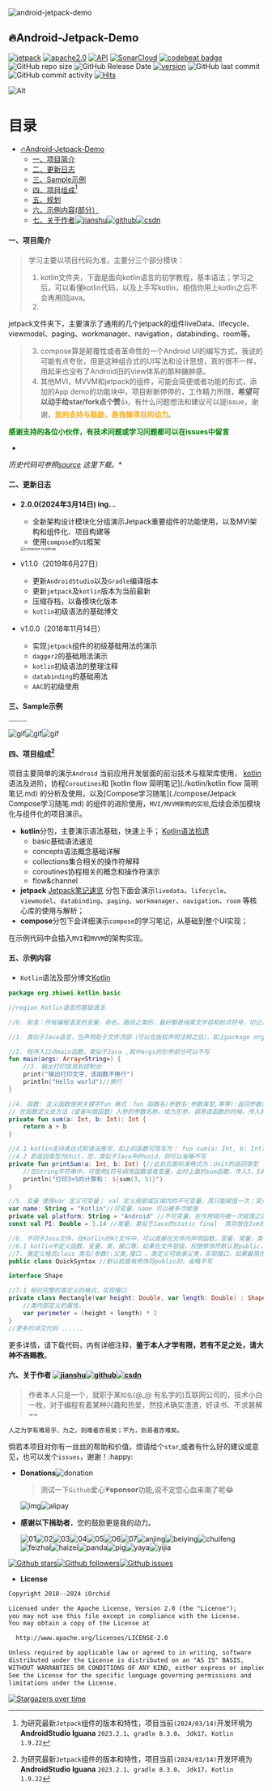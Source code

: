 ![android-jetpack-demo](https://developer.android.google.cn/images/hero-illustrations/android-jetpack-hero.svg)

## 🔥Android-Jetpack-Demo

[![jetpack](https://img.shields.io/badge/iOrchid-Jetpack-brightgreen.svg)](https://developer.android.com/jetpack/) [![apache2.0](https://img.shields.io/badge/license-apache2.0-brightgreen.svg)](./LICENSE)
[![API](https://img.shields.io/badge/API-24%2B-brightgreen.svg?style=flat)](https://android-arsenal.com/api?level=24) [![SonarCloud](https://sonarcloud.io/api/project_badges/measure?project=iOrchid_android-jetpack-demo&metric=alert_status)](https://sonarcloud.io/dashboard?id=iOrchid_android-jetpack-demo) [![codebeat badge](https://codebeat.co/badges/cf8fdfb4-2716-4494-9a72-b1727a8d5805)](https://codebeat.co/projects/github-com-iOrchid-android-jetpack-demo-master) ![GitHub repo size](https://img.shields.io/github/repo-size/iOrchid/android-jetpack-demo.svg?style=flat-square) ![GitHub Release Date](https://img.shields.io/github/release-date/iOrchid/android-jetpack-demo.svg?color=orange&style=flat-square) [![version](https://img.shields.io/github/release/iOrchid/android-jetpack-demo.svg)](https://github.com/iOrchid/android-jetpack-demo/releases) ![GitHub last commit](https://img.shields.io/github/last-commit/iOrchid/android-jetpack-demo.svg?style=flat-square) ![GitHub commit activity](https://img.shields.io/github/commit-activity/m/iOrchid/android-jetpack-demo.svg?style=flat-square) [![Hits](https://hits.seeyoufarm.com/api/count/incr/badge.svg?url=https%3A%2F%2Fgithub.com%2FiOrchid%2Fandroid-jetpack-demo&count_bg=%2379C83D&title_bg=%23555555&icon=&icon_color=%23E7E7E7&title=hits&edge_flat=false)](https://hits.seeyoufarm.com)

![Alt](https://repobeats.axiom.co/api/embed/c5eaf3c2f1e3cdb7a5545393195f6b26014cd91d.svg "Repobeats analytics image")



目录
=================

* [<g-emoji class="g-emoji" alias="fire" fallback-src="https://github.githubassets.com/images/icons/emoji/unicode/1f525.png">🔥</g-emoji>Android-Jetpack-Demo]()
  * [一、项目简介]()
  * [二、更新日志]()
  * [三、Sample示例]()
  * [四、项目组成[^1]]()
  * [五、规划]()
  * [六、示例内容(部分）]()
  * [七、关于作者]()[![jianshu](./docs/images/jianshu.svg)](https://www.jianshu.com/u/72294e6848c0)[![github](./docs/images/github.svg)](https://github.com/iOrchid)[![csdn](./docs/images/csdn.svg)](https://blog.csdn.net/zhiwei9001)

####  一、项目简介

> 学习主要以项目代码为准，主要分三个部分模块：
>
> 1. kotlin文件夹，下面是面向kotlin语言的初学教程，基本语法；学习之后，可以看懂kotlin代码，以及上手写kotlin，相信你用上kotlin之后不会再用回java。
>2.
jetpack文件夹下，主要演示了通用的几个jetpack的组件liveData、lifecycle、viewmodel、paging、workmanager、navigation，databinding、room等。
> 3. compose算是颠覆性或者革命性的一个Android UI的编写方式，我说的可能有点夸张，但是这种组合式的UI写法和设计思想，真的很不一样，用起来也没有了Android旧的view体系的那种臃肿感。
> 4. 其他MVI，MVVM和jetpack的组件，可能会简便或者功能的形式，添加的App demo的功能块中。项目断断停停的，工作精力所限，**希望可以动手给star/fork点个赞**👍，有什么问题想法和建议可以提issue，谢谢，<font color="orange">**您的支持与鼓励，是我做项目的动力**</font>。

<font color="green">**感谢支持的各位小伙伴，有技术问题或学习问题都可以在issues中留言**</font>

*
*历史代码可参照[source](https://github.com/iOrchid/android-jetpack-demo/releases/tag/v2.0.0-alpha01)
这里下载。**

#### 二、更新日志

- **2.0.0(2024年3月14日) ing…**
  
  - 全新架构设计模块化分组演示Jetpack重要组件的功能使用，以及MVI架构和组件化、项目构建等
  - 使用`compose`的`UI`框架
  
  <img src="https://developer.android.google.cn/images/jetpack/compose/compose-roadmap.svg" alt="compose roadmap" style="zoom:50%;" />
  
- v1.1.0（2019年6月27日）
  - 更新`AndroidStudio`以及`Gradle`编译版本
  - 更新`jetpack`及`kotlin`版本为当前最新
  - 压缩存档，以备模块化版本
  - `kotlin`初级语法的基础博文
  
- v1.0.0（2018年11月14日）
  - 实现`jetpack`组件的初级基础用法的演示
  - `dagger2`的基础用法演示
  - `kotlin`初级语法的整理注释
  - `databinding`的基础用法
  - `AAC`的初级使用

#### 三、Sample示例

<img src="./docs/show/main.webp" alt="main" style="zoom:15%;" /><img src="./docs/show/jetpack.webp" alt="jetpack" style="zoom:15%;" /><img src="./docs/show/kotlin.webp" alt="kotlin" style="zoom:15%;" /><img src="./docs/show/compose.webp" alt="compose" style="zoom:15%;" />

![gif](./docs/show/gif01.gif)![gif](./docs/show/gif02.gif)![gif](./docs/show/gif03.gif)

#### 四、项目组成[^1]

项目主要简单的演示`Android`
当前应用开发层面的前沿技术与框架库使用， [kotlin](./kotlin/Kotlin语法拾遗.md)
语法及进阶，协程`Coroutines`和 [kotlin flow 简明笔记](./kotlin/kotlin flow 简明笔记.md)
的分析及使用，以及[Compose学习随笔](./compose/Jetpack Compose学习随笔.md)
的组件的进阶使用，`MVI/MVVM架构的实现`,后续会添加模块化与组件化的项目演示。

- **kotlin**分包，主要演示语法基础，快速上手； [Kotlin语法拾遗](./kotlin/Kotlin语法拾遗.md)
  - basic基础语法速览
  - concepts语法概念基础详解
  - collections集合相关的操作符解释
  - coroutines协程相关的概念和操作符演示
  - flow&channel
- **jetpack** [Jetpack笔记速览](./jetpack/jetpack笔记速览.md)
  分包下面会演示`livedata`、`lifecycle`、`viewmodel`、`databinding`、`paging`、`workmanager`、`navigation`、`room`
  等核心库的使用与解析；
- **compose**分包下会详细演示`compose`的学习笔记，从基础到整个UI实现；

在示例代码中会插入`MVI`和`MVVM`的架构实现。

#### 五、示例内容

- `Kotlin`语法及部分博文[Kotlin](https://www.jianshu.com/p/bdbe2ab6e9b2)

```kotlin
package org.zhiwei.kotlin.basic

//region Kotlin语言的基础语法

//0. 前言：所有编程语言的变量，命名，路径之类的，最好都是纯英文字母和标点符号，切记，可避免日后编程输入的一些问题

//1. 类似于Java语言，包声明处于文件顶部（可以在版权声明注释之后），如上package org.zhiwei.kotlin.basic 的包名；一般用唯一域名倒置方式区分；

//2. 程序入口点main函数，类似于Java ,其中args的形参部分可以不写
fun main(args: Array<String>) {
    //3. 输出打印信息到控制台
    print("输出打印文字，该函数不换行")
    println("Hello world")//换行
}

//4. 函数: 定义函数使用关键字fun 格式：fun 函数名(参数名:参数类型,等等):返回参数类型{ .... return xxx } ;
// 在函数定义处方法（或者叫做函数）入参的参数名称，成为形参，调用该函数的时候，传入的参数具体，叫做实参。
private fun sum(a: Int, b: Int): Int {
    return a + b
}

//4.1 kotlin支持表达式和语法推导，如上的函数可简写为： fun sum(a: Int, b: Int) = a + b
//4.2 若返回类型为Unit，空，类似于Java中的void，则可以省略不写
private fun printSum(a: Int, b: Int) {//此处后面标准格式为：Unit的返回类型
    //在String字符串中，可使用$符号调用函数或者变量，此时上面的sum函数，传入3，5两个参数就是实参，函数定义的a，b叫做形参
    println("打印3+5的计算和： ${sum(3, 5)}")
}

//5. 变量 使用var 定义可变量； val 定义局部或区域内的不可变量，其只能赋值一次；变量的声明格式 var/val 变量名:变量类型 = 值 。可省略类型，如果能够自动推导的。或者可以延迟初始化。
var name: String = "Kotlin"//可变量，name 可以被多次赋值
private val platform: String = "Android" //不可变量，在作用域内被一次赋值之后，不可再改
const val PI: Double = 3.14 //常量，类似于Java的static final  其存放在Jvm的静态常量区，调用使用类名. 或者直接导入。

//6. 不同于Java文件，在Kotlin的kt文件中，可以直接在文件内声明函数，变量，常量，类等定义，而不是Java那种必须在某个类中定义。且一个kt文件可以定义多个public的类。
//6.1 kotlin中定义函数，变量，类，接口等，如果在文件层级，权限修饰符默认是public，则会省略不写。类与函数默认是final的。
//7. 类定义格式class 类名(参数):父类,接口 。类定义可继承父类，实现接口，如果最简化，则如下，class 类名 即可。
public class QuickSyntax //默认前面有修饰符public的，省略不写

interface Shape

//7.1 相对完整的类定义的格式，实现接口
private class Rectangle(var height: Double, var length: Double) : Shape {
    //类内部定义的属性，
    var perimeter = (height + length) * 2
}
//更多的详见代码 ......
```

更多详情，请下载代码，内有详细注释，**鉴于本人才学有限，若有不足之处，请大神不吝赐教**。

#### 六、关于作者 [![jianshu](./docs/images/jianshu.svg)](https://www.jianshu.com/u/72294e6848c0)[![github](./docs/images/github.svg)](https://github.com/iOrchid)[![csdn](./docs/images/csdn.svg)](https://blog.csdn.net/zhiwei9001)

> 作者本人只是一个，就职于某`知名`(@_@ 有名字的)互联网公司的，技术小白一枚，对于编程有着某种兴趣和热爱，然技术确实渣渣，好读书、不求甚解~~

`人之为学有难易乎、为之，则难者亦易矣；不为，则易者亦难矣。`

倘若本项目对你有一丝丝的帮助和价值，烦请给个`star`,或者有什么好的建议或意见，也可以发个`issues`，谢谢！:happy:

- **Donations**![donation](./docs/images/donation.svg)

  > 测试一下`Github`爱心💗**sponsor**功能,说不定您心血来潮了呢😂

  ![img](./docs/images/admireCode.png)![alipay](./docs/images/alipay2QR.png)

- **感谢以下捐助者**，您的鼓励更是我的动力。

  ![01](./docs/images/admire/01.jpg)![02](./docs/images/admire/02.jpg)![03](./docs/images/admire/03.jpg)![04](./docs/images/admire/04.jpg)![05](./docs/images/admire/05.jpg)![06](./docs/images/admire/06.jpg)![07](./docs/images/admire/07.jpg)![anjing](./docs/images/admire/anjing.jpg )![beiying](./docs/images/admire/beiying.jpg)![chuifeng](./docs/images/admire/chuifeng.jpg)![feizhai](./docs/images/admire/feizhai.jpg)![haizei](./docs/images/admire/haizei.jpg)![panda](./docs/images/admire/panda.jpg)![pig](./docs/images/admire/pig.jpg)![yaya](./docs/images/admire/yaya.jpg)![yijia](./docs/images/admire/yijia.jpg)

[![Github stars](https://img.shields.io/github/stars/iOrchid/android-jetpack-demo.svg?style=social&label=star)](https://github.com/iOrchid/android-jetpack-demo)[![Github followers](https://img.shields.io/github/followers/iOrchid.svg?style=social&label=follow)](https://github.com/iOrchid/android-jetpack-demo)[![Github issues](https://img.shields.io/github/issues/iOrchid/android-jetpack-demo.svg?style=social&label=issues)](https://github.com/iOrchid/android-jetpack-demo)

- **License**

```markdown
Copyright 2018--2024 iOrchid

Licensed under the Apache License, Version 2.0 (the "License");
you may not use this file except in compliance with the License.
You may obtain a copy of the License at

  http://www.apache.org/licenses/LICENSE-2.0

Unless required by applicable law or agreed to in writing, software
distributed under the License is distributed on an "AS IS" BASIS,
WITHOUT WARRANTIES OR CONDITIONS OF ANY KIND, either express or implied.
See the License for the specific language governing permissions and
limitations under the License.
```

[![Stargazers over time](https://starchart.cc/iOrchid/android-jetpack-demo.svg)](https://starchart.cc/iOrchid/android-jetpack-demo)

[^1]: 为研究最新`Jetpack`组件的版本和特性，项目当前`(2024/03/14)`开发环境为**AndroidStudio Iguana** `2023.2.1`、`gradle 8.3.0`、  `Jdk17`、`Kotlin 1.9.22`
[^2]: **项目使用`AS`及相关环境配置可能与你本地不同，**参照 [配置gradle](https://github.com/iOrchid/android-jetpack-demo/issues/3#issuecomment-840276571)
[^3]: 参照`Compose`项目有[compose cookbook](https://github.com/Gurupreet/ComposeCookBook)，[compose tutorial](https://github.com/SmartToolFactory/Jetpack-Compose-Tutorials),[compose codelab](https://github.com/android/codelab-android-compose),[compose sample](https://github.com/android/compose-samples) 致敬感谢

